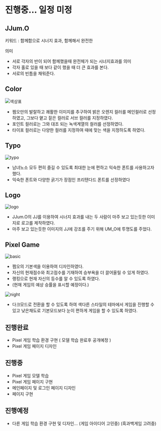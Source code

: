 # 진행중... 일정 미정

## JJum.O

키워드 : 함께함으로 시너지 효과, 함께해서 완전한

의미 
 - 서로 각자의 반이 되어 함께했을때 완전체가 되는 시너지효과를 의미
 - 각자 홀로 있을 때 보다 같이 했을 때 더 큰 효과를 본다.
 - 서로의 빈틈을 채워준다.
       
## Color
![색상표](https://user-images.githubusercontent.com/114872793/203931781-d0b4ff2a-ca13-48bb-8c34-fd4effb964a1.png)
- 쩜오만의 발랄하고 쾌활한 이미지를 추구하여 밝은 오렌지 컬러를 메인컬러로 선정하였고, 그보다 옅고 짙은 컬러로 서브 컬러를 지정하였다. 
- 포인트 컬러로는 그와 대조 되는 녹색계열의 컬러를 선정하였다.
- 타이포 컬러로는 다양한 컬러를 지정하여 때에 맞는 색을 지정하도록 하였다.


## Typo

![typo](https://user-images.githubusercontent.com/114872793/203933054-0f78cfaf-aa9a-4eee-b281-9d4237f85bab.png)

- 남녀노소 모두 편히 즐길 수 있도록 최대한 눈에 편하고 익숙한 폰트를 사용하고자 했다.
- 익숙한 폰트와 다양한 굵기가 장점인 프리텐다드 폰트를 선정하였다


## Logo

![logo](https://user-images.githubusercontent.com/114872793/203933219-dde9773d-e8d8-4f54-bb7f-49fffa90fe5b.svg)

- JJum.O의 JJ를 이용하여 시너지 효과를 내는 두 사람이 마주 보고 있는듯한 이미지로 로고를 제작하였다.
- 마주 보고 있는듯한 이미지의 JJ에 강조를 주기 위해 UM_O에 투명도를 주었다.


## Pixel Game

![basic](https://user-images.githubusercontent.com/114872793/203933568-c852529a-549a-44f8-8cc6-8bd3e8794586.png)
- 쩜오의 기본색을 이용하여 디자인하였다. 
- 자신의 현재점수와 최고점수를 기재하여 승부욕을 더 끌어올릴 수 있게 하였다.
- 랭킹으로 현재 자신의 등수를 알 수 있도록 하였다.
- (현재 게임의 예상 승률을 표시할 예정이다.)

![night](https://user-images.githubusercontent.com/114872793/203933663-f3ce6f85-904a-4562-b8cd-30eef7b47076.png)
 - 다크모드로 전환을 할 수 있도록 하여 색다른 스타일의 테마에서 게임을 진행할 수 있고 낮은채도로 기본모드보다 눈이 편하게 게임을 할 수 있도록 하였다.
 
 
 ## 진행완료
  - Pixel 게임 학습 환경 구현 ( 모델 학습 완료후 공개예정 )
  - Pixel 게임 페이지 디자인
 ## 진행중
  - Pixel 게임 모델 학습
  - Pixel 게임 페이지 구현
  - 메인페이지 및 로그인 페이지 디자인
  - 페이지 구현
 ## 진행예정
  - 다른 게임 학습 환경 구현 및 디자인... (게임 아이디어 고민중) (흑과백게임 고려중)
  
